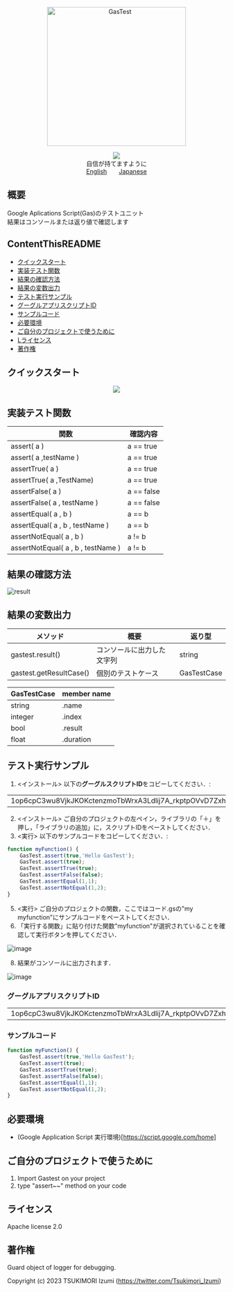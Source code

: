 <p align="center">
    <img src="https://github.com/Tsukimori-Izumi/GasTest/assets/39443516/bfe38d05-3579-4213-a3b6-1643c306695d" alt="GasTest" height="320" width="320"/>
</p>
<p align="center">
<a href='https://github.com/google/clasp'>
    <img src='https://img.shields.io/badge/built%20with-clasp-4285f4.svg'>
</a>
<br/>
自信が持てますように<br/>
<a href="/README.md">English</a>&nbsp;&nbsp;&nbsp;&nbsp;&nbsp;&nbsp;&nbsp;<a href="/README_jp.md">Japanese</a><br/>
</p>
 
## 概要
Google Aplications Script(Gas)のテストユニット<br/>
結果はコンソールまたは返り値で確認します

## ContentThisREADME
- [クイックスタート](#クイックスタート)
- [実装テスト関数](#実装テスト関数)
- [結果の確認方法](#結果の確認方法)
- [結果の変数出力](#結果の変数出力)
- [テスト実行サンプル](#テスト実行サンプル)
- [グーグルアプリスクリプトID](#グーグルアプリスクリプトID)
- [サンプルコード](#サンプルコード)
- [必要環境](#必要環境)
- [ご自分のプロジェクトで使うために](#ご自分のプロジェクトで使うために)
- [Lライセンス](#ライセンス)
- [著作権](#著作権)

## クイックスタート
<p align="center">
<a href='https://www.youtube.com/watch?v=13LmUtWeyTo' target="_blank">
    <img src='https://img.youtube.com/vi/13LmUtWeyTo/0.jpg'>
</a>
</p>

## 実装テスト関数
| 関数 | 確認内容 |
| ------------- | ------------- |
| assert( a )  | a == true  |
| assert( a ,testName )  | a == true  |
| assertTrue( a )  | a == true  |
| assertTrue( a ,TestName)  | a == true  |
| assertFalse( a )  | a == false  |
| assertFalse( a , testName )  | a == false  |
| assertEqual( a , b )  | a == b  |
| assertEqual( a , b , testName )  | a == b  |
| assertNotEqual( a , b )  | a != b  |
| assertNotEqual( a , b , testName )  | a != b  |

## 結果の確認方法
![result](https://github.com/Tsukimori-Izumi/GasTest/assets/39443516/18e7ddd4-675c-4cf0-9d2d-41670b4356dc)

## 結果の変数出力
| メソッド | 概要 |返り型|
| ------------- | ------------- | ------------- |
| gastest.result() | コンソールに出力した文字列 | string |
| gastest.getResultCase() | 個別のテストケース | GasTestCase |

|GasTestCase|member name|
| ------------- | ------------- |
|string|.name|
|integer|.index|
|bool|.result|
|float|.duration|

## テスト実行サンプル

1. <インストール> 以下の**グーグルスクリプトID**をコピーしてください．:
   
<table>
  <tr>
    <td align="center">
        1op6cpC3wu8VjkJKOKctenzmoTbWrxA3Ldlij7A_rkptpOVvD7Zxhx_9e
    </td>
  </tr>
</table>

2. <インストール> ご自分のプロジェクトの左ペイン，ライブラリの「＋」を押し，「ライブラリの追加」に，スクリプトIDをペーストしてください．
3. <実行> 以下のサンプルコードをコピーしてください．:

```javascript
function myFunction() {
    GasTest.assert(true,'Hello GasTest');
    GasTest.assert(true);
    GasTest.assertTrue(true);
    GasTest.assertFalse(false);
    GasTest.assertEqual(1,1);
    GasTest.assertNotEqual(1,2);
}
```
 
5. <実行> ご自分のプロジェクトの関数，ここではコード.gsの"my myfunction"にサンプルコードをペーストしてください．
7. <Execute> 「実行する関数」に貼り付けた関数"myfunction"が選択されていることを確認して実行ボタンを押してください．

![image](https://github.com/Tsukimori-Izumi/GasTest/assets/39443516/2fa97406-3c4a-46de-8979-7a74c29930f6)

8. 結果がコンソールに出力されます．

![image](https://github.com/Tsukimori-Izumi/GasTest/assets/39443516/d2d3e35e-4bfe-4b90-b710-b036b06bfc86)


### グーグルアプリスクリプトID
<table>
  <tr>
    <td align="center">
        1op6cpC3wu8VjkJKOKctenzmoTbWrxA3Ldlij7A_rkptpOVvD7Zxhx_9e
    </td>
  </tr>
</table>

### サンプルコード
```javascript
function myFunction() {
    GasTest.assert(true,'Hello GasTest');
    GasTest.assert(true);
    GasTest.assertTrue(true);
    GasTest.assertFalse(false);
    GasTest.assertEqual(1,1);
    GasTest.assertNotEqual(1,2);
}
```
## 

## 必要環境
- (Google Application Script 実行環境)[https://script.google.com/home]

## ご自分のプロジェクトで使うために
1. Import Gastest on your project
2. type "assert~~" method on your code

## ライセンス
Apache license 2.0

## 著作権
Guard object of logger for debugging.

Copyright (c) 2023 TSUKIMORI Izumi (https://twitter.com/Tsukimori_Izumi)
